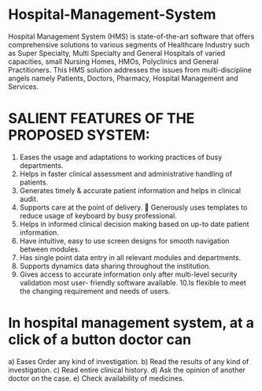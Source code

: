 # Hospital-Management-System

Hospital Management System (HMS) is state-of-the-art software that offers comprehensive solutions to various segments of Healthcare Industry such as Super Specialty, Multi Specialty and General Hospitals of varied capacities, small Nursing Homes, HMOs, Polyclinics and General Practitioners. This HMS solution addresses the issues from multi-discipline angels namely Patients, Doctors, Pharmacy, Hospital Management and Services. 



 # SALIENT FEATURES OF THE PROPOSED SYSTEM: 
 
1. Eases the usage and adaptations to working practices of busy departments. 
2. Helps in faster clinical assessment and administrative handling of patients. 
3. Generates timely & accurate patient information and helps in clinical audit. 
4. Supports care at the point of delivery.  Generously uses templates to reduce usage of keyboard by busy professional. 
5. Helps in informed clinical decision making based on up-to date patient information. 
6. Have intuitive, easy to use screen designs for smooth navigation between modules. 
7. Has single point data entry in all relevant modules and departments.  
8. Supports dynamics data sharing throughout the institution. 
9. Gives access to accurate information only after multi-level security validation most user- friendly software available. 
10.Is flexible to meet the changing requirement and needs of users. 

 
# In hospital management system, at a click of a button doctor can 
 
a) Eases Order any kind of investigation. 
b) Read the results of any kind of investigation. 
c) Read entire clinical history. 
d) Ask the opinion of another doctor on the case. 
e) Check availability of medicines.
